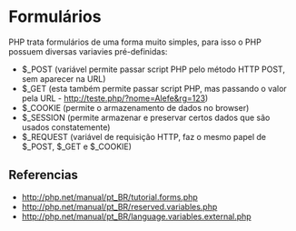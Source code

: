 Formulários
===========

PHP trata formulários de uma forma muito simples, para isso o PHP possuem diversas
variavies pré-definidas:

- $_POST (variável permite passar script PHP pelo método HTTP POST, sem aparecer na URL)
- $_GET (esta também permite passar script PHP, mas passando o valor pela URL - http://teste.php/?nome=Alefe&rg=123)
- $_COOKIE (permite o armazenamento de dados no browser)
- $_SESSION (permite armazenar e preservar certos dados que são usados constatemente)
- $_REQUEST (variável de requisição HTTP, faz o mesmo papel de $_POST, $_GET e $_COOKIE)


Referencias
-----------

 - http://php.net/manual/pt_BR/tutorial.forms.php
 - http://php.net/manual/pt_BR/reserved.variables.php
 - http://php.net/manual/pt_BR/language.variables.external.php